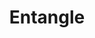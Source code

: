 ---
title: "Entangle"
permalink: /spells/entangle/
tags:
  - Spell
  - 1st Level
  - Conjuration
available_for:
  - Druid
level: "1st Level"
school: "Conjuration"
range: "90 ft"
area: "20 ft"
shape: "Cube"
comp:
  - V
  - S
duration: "1 Minute"
concentration: true
attack: "STR Save"
description: |
  Grasping weeds and vines sprout from the ground in a 20-foot square starting form a point within range. For the duration, these plants turn the ground in the area into difficult terrain.

  A creature in the area when you cast the spell must succeed on a strength saving throw or be restrained by the entangling plants until the spell ends. A creature restrained by the plants can use its action to make a Strength check against your spell save DC. On a success, it frees itself.

  When the spell ends, the conjured plants wilt away.
excerpt: "Grasping weeds and vines sprout from the ground in a 20-foot square starting form a point within range."
source: "Basic Rules"
---